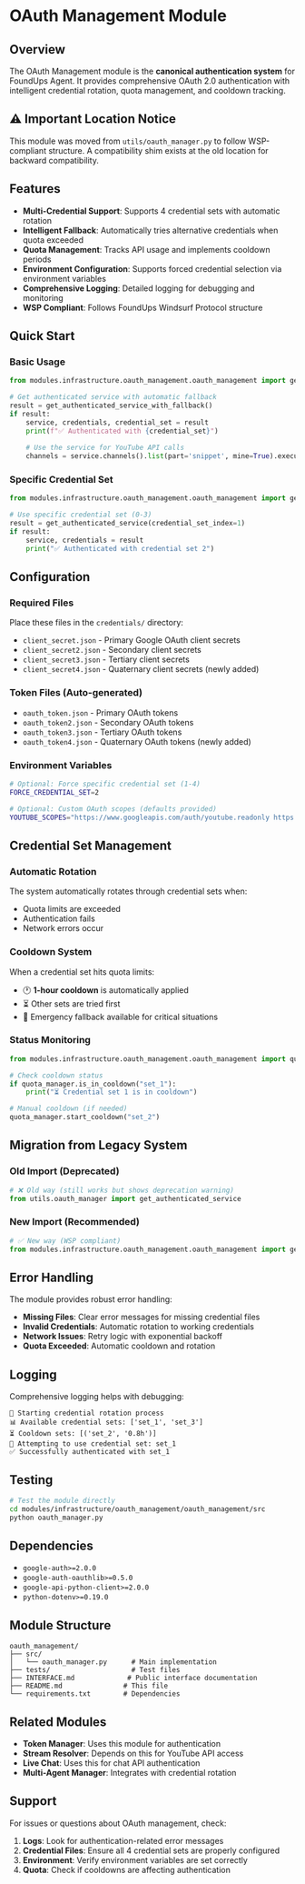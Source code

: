 # OAuth Management Module

## Overview
The OAuth Management module is the **canonical authentication system** for FoundUps Agent. It provides comprehensive OAuth 2.0 authentication with intelligent credential rotation, quota management, and cooldown tracking.

## ⚠️ Important Location Notice
This module was moved from `utils/oauth_manager.py` to follow WSP-compliant structure. A compatibility shim exists at the old location for backward compatibility.

## Features
- **Multi-Credential Support**: Supports 4 credential sets with automatic rotation
- **Intelligent Fallback**: Automatically tries alternative credentials when quota exceeded
- **Quota Management**: Tracks API usage and implements cooldown periods
- **Environment Configuration**: Supports forced credential selection via environment variables
- **Comprehensive Logging**: Detailed logging for debugging and monitoring
- **WSP Compliant**: Follows FoundUps Windsurf Protocol structure

## Quick Start

### Basic Usage
```python
from modules.infrastructure.oauth_management.oauth_management import get_authenticated_service_with_fallback

# Get authenticated service with automatic fallback
result = get_authenticated_service_with_fallback()
if result:
    service, credentials, credential_set = result
    print(f"✅ Authenticated with {credential_set}")
    
    # Use the service for YouTube API calls
    channels = service.channels().list(part='snippet', mine=True).execute()
```

### Specific Credential Set
```python
from modules.infrastructure.oauth_management.oauth_management import get_authenticated_service

# Use specific credential set (0-3)
result = get_authenticated_service(credential_set_index=1)
if result:
    service, credentials = result
    print("✅ Authenticated with credential set 2")
```

## Configuration

### Required Files
Place these files in the `credentials/` directory:
- `client_secret.json` - Primary Google OAuth client secrets
- `client_secret2.json` - Secondary client secrets  
- `client_secret3.json` - Tertiary client secrets
- `client_secret4.json` - Quaternary client secrets (newly added)

### Token Files (Auto-generated)
- `oauth_token.json` - Primary OAuth tokens
- `oauth_token2.json` - Secondary OAuth tokens
- `oauth_token3.json` - Tertiary OAuth tokens  
- `oauth_token4.json` - Quaternary OAuth tokens (newly added)

### Environment Variables
```bash
# Optional: Force specific credential set (1-4)
FORCE_CREDENTIAL_SET=2

# Optional: Custom OAuth scopes (defaults provided)
YOUTUBE_SCOPES="https://www.googleapis.com/auth/youtube.readonly https://www.googleapis.com/auth/youtube.force-ssl"
```

## Credential Set Management

### Automatic Rotation
The system automatically rotates through credential sets when:
- Quota limits are exceeded
- Authentication fails
- Network errors occur

### Cooldown System
When a credential set hits quota limits:
- 🕐 **1-hour cooldown** is automatically applied
- ⏳ Other sets are tried first
- 🚨 Emergency fallback available for critical situations

### Status Monitoring
```python
from modules.infrastructure.oauth_management.oauth_management import quota_manager

# Check cooldown status
if quota_manager.is_in_cooldown("set_1"):
    print("⏳ Credential set 1 is in cooldown")

# Manual cooldown (if needed)
quota_manager.start_cooldown("set_2")
```

## Migration from Legacy System

### Old Import (Deprecated)
```python
# ❌ Old way (still works but shows deprecation warning)
from utils.oauth_manager import get_authenticated_service
```

### New Import (Recommended)
```python
# ✅ New way (WSP compliant)
from modules.infrastructure.oauth_management.oauth_management import get_authenticated_service
```

## Error Handling
The module provides robust error handling:
- **Missing Files**: Clear error messages for missing credential files
- **Invalid Credentials**: Automatic rotation to working credentials
- **Network Issues**: Retry logic with exponential backoff
- **Quota Exceeded**: Automatic cooldown and rotation

## Logging
Comprehensive logging helps with debugging:
```
🔄 Starting credential rotation process
📊 Available credential sets: ['set_1', 'set_3']
⏳ Cooldown sets: [('set_2', '0.8h')]
🔑 Attempting to use credential set: set_1
✅ Successfully authenticated with set_1
```

## Testing
```bash
# Test the module directly
cd modules/infrastructure/oauth_management/oauth_management/src
python oauth_manager.py
```

## Dependencies
- `google-auth>=2.0.0`
- `google-auth-oauthlib>=0.5.0`
- `google-api-python-client>=2.0.0`
- `python-dotenv>=0.19.0`

## Module Structure
```
oauth_management/
├── src/
│   └── oauth_manager.py      # Main implementation
├── tests/                    # Test files
├── INTERFACE.md             # Public interface documentation
├── README.md               # This file
└── requirements.txt        # Dependencies
```

## Related Modules
- **Token Manager**: Uses this module for authentication
- **Stream Resolver**: Depends on this for YouTube API access
- **Live Chat**: Uses this for chat API authentication
- **Multi-Agent Manager**: Integrates with credential rotation

## Support
For issues or questions about OAuth management, check:
1. **Logs**: Look for authentication-related error messages
2. **Credential Files**: Ensure all 4 credential sets are properly configured
3. **Environment**: Verify environment variables are set correctly
4. **Quota**: Check if cooldowns are affecting authentication 